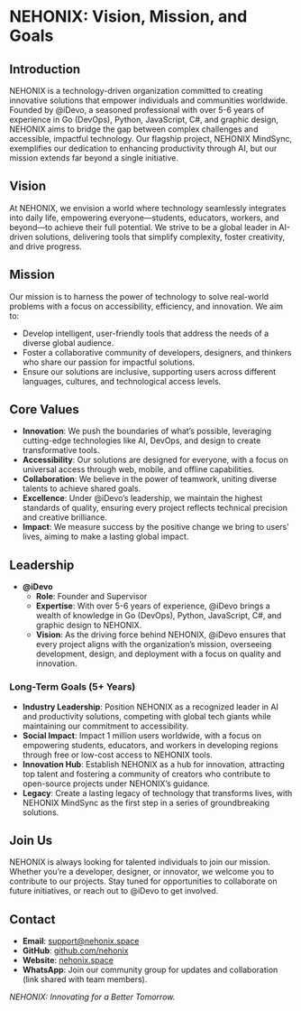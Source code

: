 # NEHONIX: Vision, Mission, and Goals

## Introduction

NEHONIX is a technology-driven organization committed to creating innovative solutions that empower individuals and communities worldwide. Founded by @iDevo, a seasoned professional with over 5-6 years of experience in Go (DevOps), Python, JavaScript, C#, and graphic design, NEHONIX aims to bridge the gap between complex challenges and accessible, impactful technology. Our flagship project, NEHONIX MindSync, exemplifies our dedication to enhancing productivity through AI, but our mission extends far beyond a single initiative.

## Vision

At NEHONIX, we envision a world where technology seamlessly integrates into daily life, empowering everyone—students, educators, workers, and beyond—to achieve their full potential. We strive to be a global leader in AI-driven solutions, delivering tools that simplify complexity, foster creativity, and drive progress.

## Mission

Our mission is to harness the power of technology to solve real-world problems with a focus on accessibility, efficiency, and innovation. We aim to:

- Develop intelligent, user-friendly tools that address the needs of a diverse global audience.
- Foster a collaborative community of developers, designers, and thinkers who share our passion for impactful solutions.
- Ensure our solutions are inclusive, supporting users across different languages, cultures, and technological access levels.

## Core Values

- **Innovation**: We push the boundaries of what’s possible, leveraging cutting-edge technologies like AI, DevOps, and design to create transformative tools.
- **Accessibility**: Our solutions are designed for everyone, with a focus on universal access through web, mobile, and offline capabilities.
- **Collaboration**: We believe in the power of teamwork, uniting diverse talents to achieve shared goals.
- **Excellence**: Under @iDevo’s leadership, we maintain the highest standards of quality, ensuring every project reflects technical precision and creative brilliance.
- **Impact**: We measure success by the positive change we bring to users’ lives, aiming to make a lasting global impact.

## Leadership

- **@iDevo**
  - **Role**: Founder and Supervisor
  - **Expertise**: With over 5-6 years of experience, @iDevo brings a wealth of knowledge in Go (DevOps), Python, JavaScript, C#, and graphic design to NEHONIX.
  - **Vision**: As the driving force behind NEHONIX, @iDevo ensures that every project aligns with the organization’s mission, overseeing development, design, and deployment with a focus on quality and innovation.
    
### Long-Term Goals (5+ Years)

- **Industry Leadership**: Position NEHONIX as a recognized leader in AI and productivity solutions, competing with global tech giants while maintaining our commitment to accessibility.
- **Social Impact**: Impact 1 million users worldwide, with a focus on empowering students, educators, and workers in developing regions through free or low-cost access to NEHONIX tools.
- **Innovation Hub**: Establish NEHONIX as a hub for innovation, attracting top talent and fostering a community of creators who contribute to open-source projects under NEHONIX’s guidance.
- **Legacy**: Create a lasting legacy of technology that transforms lives, with NEHONIX MindSync as the first step in a series of groundbreaking solutions.

## Join Us

NEHONIX is always looking for talented individuals to join our mission. Whether you’re a developer, designer, or innovator, we welcome you to contribute to our projects. Stay tuned for opportunities to collaborate on future initiatives, or reach out to @iDevo to get involved.

## Contact

- **Email**: [support@nehonix.space](mailto:support@nehonix.space)
- **GitHub**: [github.com/nehonix](https://github.com/enterprises/NEHONIX)
- **Website**: [nehonix.space](https://nehonix.space)
- **WhatsApp**: Join our community group for updates and collaboration (link shared with team members).

_NEHONIX: Innovating for a Better Tomorrow._
